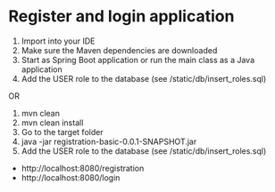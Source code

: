 # Register and login application

1. Import into your IDE
2. Make sure the Maven dependencies are downloaded
3. Start as Spring Boot application or run the main class as a Java application
4. Add the USER role to the database (see /static/db/insert_roles.sql)

OR

1. mvn clean
2. mvn clean install
3. Go to the target folder
4. java -jar registration-basic-0.0.1-SNAPSHOT.jar
5. Add the USER role to the database (see /static/db/insert_roles.sql)


- http://localhost:8080/registration
- http://localhost:8080/login

